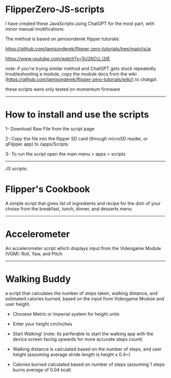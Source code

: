# FlipperZero-JS-scripts

I have created these JavaScripts using ChatGPT for the most part, with minor manual modifications.

The method is based on jamisonderek flipper tutorials:

https://github.com/jamisonderek/flipper-zero-tutorials/tree/main/js/ai 

https://www.youtube.com/watch?v=5U26CU_j2tE

note: if you're trying similar method and ChatGPT gets stuck repeatedly troubleshooting a module, copy the module docs from the wiki (https://github.com/jamisonderek/flipper-zero-tutorials/wiki/) to chatgpt.

these scripts were only tested on momentum firmware

---------------------------

# How to install and use the scripts

1- Download Raw File from the script page

2- Copy the file into the flipper SD card (through microSD reader, or qFlipper app) to /apps/Scripts

3- To run the script open the main menu > apps >  scripts

----------------------------
JS scripts:

# Flipper's Cookbook

A simple script that gives list of ingredients and recipe for the dish of your choise from the breakfast, lunch, dinner, and desserts menu

---------------------------

# Accelerometer

An accelerometer script which displays input from the Videogame Module (VGM): Roll, Yaw, and Pitch

---------------------------

# Walking Buddy

a script that calculates the number of steps taken, walking distance, and estimated calories burned, based on the input from Videogame Module and user height.

- Chooese Metric or Imperial system for height units

- Enter your height cm/inches

- Start Walking! (note: its perferable to start the walking app with the device screen facing upwards for more accurate steps count)

- Walking distance is calculated based on the number of steps, and user height (assuming average stride length is height x 0.4~)

- Calories burned calculated based on number of steps (assuming 1 steps burns average of 0.04 kcal)


